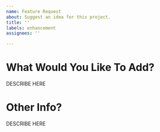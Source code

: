 ```yaml
---
name: Feature Request
about: Suggest an idea for this project.
title: ''
labels: enhancement
assignees: ''

---
```


# What Would You Like To Add?
DESCRIBE HERE
# Other Info?
DESCRIBE HERE
